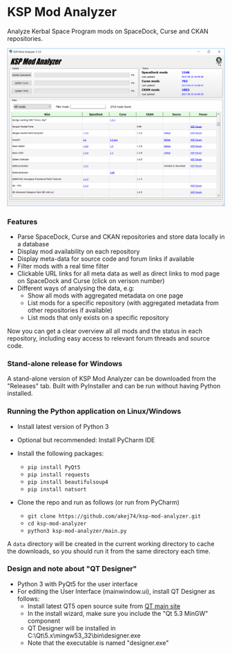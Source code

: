# KSP Mod Analyzer
Analyze Kerbal Space Program mods on SpaceDock, Curse and CKAN repositories.

<img src="https://github.com/akej74/ksp-mod-analyzer/blob/master/screenshots/ksp_mod_analyzer_screenshot_1.png" width="700">

### Features
- Parse SpaceDock, Curse and CKAN repositories and store data locally in a database
- Display mod availability on each repository
- Display meta-data for source code and forum links if available
- Filter mods with a real time filter
- Clickable URL links for all meta data as well as direct links to mod page on SpaceDock and Curse (click on verison number)
- Different ways of analysing the data, e.g:
  - Show all mods with aggregated metadata on one page
  - List mods for a specific repository (with aggregated metadata from other repositories if available)
  - List mods that only exists on a specific repository

 Now you can get a clear overview all all mods and the status in each repository, including easy access to relevant forum threads and source code.

### Stand-alone release for Windows
A stand-alone version of KSP Mod Analyzer can be downloaded from the "Releases" tab. Built with PyInstaller and can be run without having Python installed.

### Running the Python application on Linux/Windows
- Install latest version of Python 3
- Optional but recommended: Install PyCharm IDE
- Install the following packages:
  - `pip install PyQt5`
  - `pip install requests`
  - `pip install beautifulsoup4`
  - `pip install natsort`

- Clone the repo and run as follows (or run from PyCharm)
  - `git clone https://github.com/akej74/ksp-mod-analyzer.git`
  - `cd ksp-mod-analyzer`
  - `python3 ksp-mod-analyzer/main.py`

A `data` directory will be created in the current working directory to cache the downloads, so you should run it from the same directory each time.

### Design and note about "QT Designer"
- Python 3 with PyQt5 for the user interface
- For editing the User Interface (mainwindow.ui), install QT Designer as follows:
  - Install latest QT5 open source suite from [QT main site](https://www.qt.io/)
  - In the install wizard, make sure you include the "Qt 5.3 MinGW" component
  - QT Designer will be installed in C:\Qt\5.x\mingw53_32\bin\designer.exe
  - Note that the executable is named "designer.exe"
